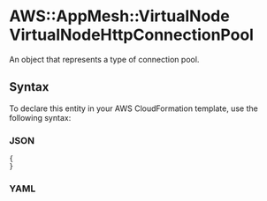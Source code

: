 # AWS::AppMesh::VirtualNode VirtualNodeHttpConnectionPool<a name="aws-properties-appmesh-virtualnode-virtualnodehttpconnectionpool"></a>

An object that represents a type of connection pool\.

## Syntax<a name="aws-properties-appmesh-virtualnode-virtualnodehttpconnectionpool-syntax"></a>

To declare this entity in your AWS CloudFormation template, use the following syntax:

### JSON<a name="aws-properties-appmesh-virtualnode-virtualnodehttpconnectionpool-syntax.json"></a>

```
{
}
```

### YAML<a name="aws-properties-appmesh-virtualnode-virtualnodehttpconnectionpool-syntax.yaml"></a>

```
```